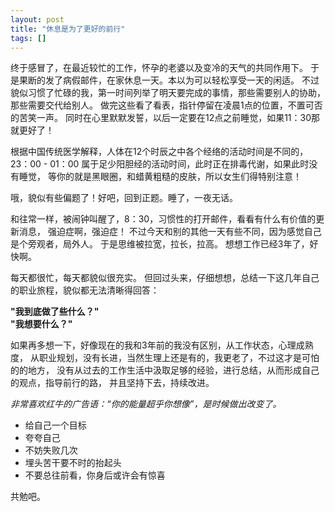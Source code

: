 ```yaml
---
layout: post
title: "休息是为了更好的前行"
tags: []
---
```


终于感冒了，在最近较忙的工作，怀孕的老婆以及变冷的天气的共同作用下。
于是果断的发了病假邮件，在家休息一天。本以为可以轻松享受一天的闲适。
不过貌似习惯了忙碌的我，第一时间列举了明天要完成的事情，那些需要别人的协助，那些需要交代给别人。
做完这些看了看表，指针停留在凌晨1点的位置，不置可否的苦笑一声。
同时在心里默默发誓，以后一定要在12点之前睡觉，如果11：30那就更好了！

根据中国传统医学解释，人体在12个时辰之中各个经络的活动时间是不同的，
23：00 - 01：00 属于足少阳胆经的活动时间，此时正在排毒代谢，如果此时没有睡觉，
等你的就是黑眼圈，和蜡黄粗糙的皮肤，所以女生们得特别注意！

哦，貌似有些偏题了！好吧，回到正题。睡了，一夜无话。

和往常一样，被闹钟叫醒了，8：30，习惯性的打开邮件，看看有什么有价值的更新消息，
强迫症啊，强迫症！
不过今天和别的其他一天有些不同，因为感觉自己是个旁观者，局外人。
于是思维被拉宽，拉长，拉高。
想想工作已经3年了，好快啊。

每天都很忙，每天都貌似很充实。
但回过头来，仔细想想，总结一下这几年自己的职业旅程，貌似都无法清晰得回答：

**"我到底做了些什么？"**   
**"我想要什么？"**

如果再多想一下，好像现在的我和3年前的我没有区别，从工作状态，心理成熟度，
从职业规划，没有长进，当然生理上还是有的，我更老了，不过这才是可怕的的地方，
没有从过去的工作生活中汲取足够的经验，进行总结，从而形成自己的观点，指导前行的路，
并且坚持下去，持续改进。

*非常喜欢红牛的广告语：“你的能量超乎你想像”，是时候做出改变了。*

>
  - 给自己一个目标   
  - 夸夸自己   
  - 不妨失败几次   
  - 埋头苦干要不时的抬起头   
  - 不要总往前看，你身后或许会有惊喜

共勉吧。